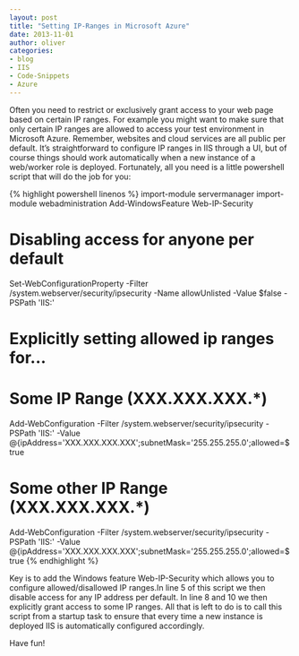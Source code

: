 ```yaml
---
layout: post
title: "Setting IP-Ranges in Microsoft Azure"
date: 2013-11-01
author: oliver
categories:
- blog
- IIS
- Code-Snippets
- Azure
---
```


Often you need to restrict or exclusively grant access to your web
page based on certain IP ranges. For example you might want to make
sure that only certain IP ranges are allowed to access your test
environment in Microsoft Azure. Remember, websites and cloud services
are all public per default.  It’s straightforward to configure IP
ranges in IIS through a UI, but of course things should work
automatically when a new instance of a web/worker role is deployed.
Fortunately, all you need is a little powershell script that will do
the job for you:

{% highlight powershell linenos %}
import-module servermanager
import-module webadministration
Add-WindowsFeature Web-IP-Security
# Disabling access for anyone per default
Set-WebConfigurationProperty -Filter /system.webserver/security/ipsecurity -Name allowUnlisted -Value $false -PSPath 'IIS:'
# Explicitly setting allowed ip ranges for...
# Some IP Range (XXX.XXX.XXX.*)
Add-WebConfiguration -Filter /system.webserver/security/ipsecurity -PSPath 'IIS:' -Value @{ipAddress='XXX.XXX.XXX.XXX';subnetMask='255.255.255.0';allowed=$true
# Some other IP Range (XXX.XXX.XXX.*)
Add-WebConfiguration -Filter /system.webserver/security/ipsecurity -PSPath 'IIS:' -Value @{ipAddress='XXX.XXX.XXX.XXX';subnetMask='255.255.255.0';allowed=$true
{% endhighlight  %}

Key is to add the Windows feature Web-IP-Security which allows you to
configure allowed/disallowed IP ranges.In line 5 of this script we
then disable access for any IP address per default. In line 8 and 10
we then explicitly grant access to some IP ranges. All that is left to
do is to call this script from a startup task to ensure that every
time a new instance is deployed IIS is automatically configured
accordingly.

Have fun!
